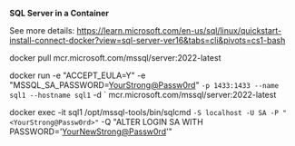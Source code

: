 **SQL Server in a Container**

See more details: https://learn.microsoft.com/en-us/sql/linux/quickstart-install-connect-docker?view=sql-server-ver16&tabs=cli&pivots=cs1-bash

docker pull mcr.microsoft.com/mssql/server:2022-latest

docker run -e "ACCEPT_EULA=Y" -e "MSSQL_SA_PASSWORD=<YourStrong@Passw0rd>" `
   -p 1433:1433 --name sql1 --hostname sql1 `
   -d `
   mcr.microsoft.com/mssql/server:2022-latest

   docker exec -it sql1 /opt/mssql-tools/bin/sqlcmd `
   -S localhost -U SA -P "<YourStrong@Passw0rd>" `
   -Q "ALTER LOGIN SA WITH PASSWORD='<YourNewStrong@Passw0rd>'"

   
